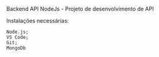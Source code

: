 Backend API NodeJs - Projeto de desenvolvimento de API

Instalações necessárias:

    Node.js;
    VS Code;
    Git;
    MongoDb

    